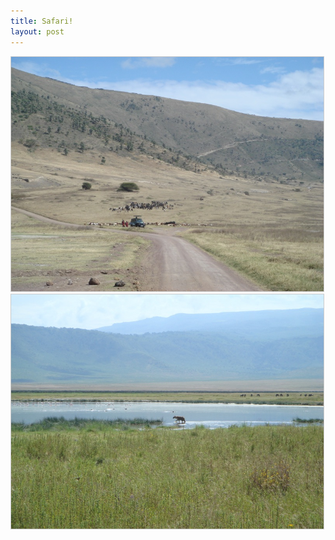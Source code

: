 ```yaml
---
title: Safari!
layout: post
---
```

<img src="/images/2007/07/09/maasai.jpg" width="500" height="375" alt="Maasai" style="border: 1px solid #ccc;" />

<img src="/images/2007/07/09/hyena.jpg" width="500" height="375" alt="Hyena" style="border: 1px solid #ccc;" />
